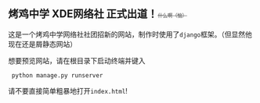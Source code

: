 ## 烤鸡中学 XDE网络社 正式出道！<font size=1 color=gray>~~什么啊（恼）~~</font>

这是一个烤鸡中学网络社社团招新的网站，制作时使用了`django`框架。（但显然他现在还是屑静态网站）

想要预览网站，请在根目录下启动终端并键入

`` 
python manage.py runserver
``

请不要直接简单粗暴地打开`index.html`!

